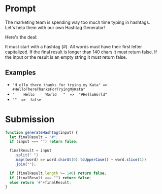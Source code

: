 # Prompt
The marketing team is spending way too much time typing in hashtags. Let's help them with our own Hashtag Generator!

Here's the deal:

It must start with a hashtag (#).
All words must have their first letter capitalized.
If the final result is longer than 140 chars it must return false.
If the input or the result is an empty string it must return false.

## Examples
- ``` "H'ello there thanks for trying my Kata" => #HelloThereThanksForTryingMyKata" ```
- ``` "    Hello     World   "  =>  "#HelloWorld" ```
- ``` ""  =>  false ```


# Submission

``` javascript
function generateHashtag(input) {
  let finalResult = "#";
  if (input === "") return false;

  finalResult = input
    .split(" ")
    .map((word) => word.charAt(0).toUpperCase() + word.slice(1))
    .join("");

  if (finalResult.length >= 140) return false;
  if (finalResult === "") return false;
  else return '#'+finalResult;
}
```
